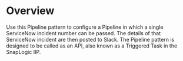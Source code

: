 # Overview

Use this Pipeline pattern to configure a Pipeline in which a single ServiceNow incident number can be  passed. The details of that ServiceNow incident are then posted to Slack. The Pipeline pattern is designed to be called as an API, also known as a Triggered Task in the SnapLogic IIP.







